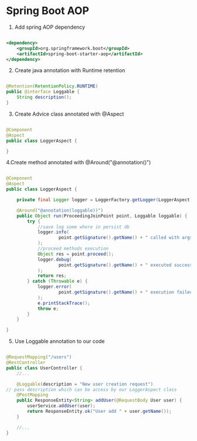 # Spring Boot AOP

1. Add spring AOP dependency

```xml

<dependency>
    <groupId>org.springframework.boot</groupId>
    <artifactId>spring-boot-starter-aop</artifactId>
</dependency>
```

2. Create java annotation with Runtime retention

```java

@Retention(RetentionPolicy.RUNTIME)
public @interface Loggable {
    String description();
}
```

3. Create Advice class annotated with @Aspect

```java

@Component
@Aspect
public class LoggerAspect {

}
```

4.Create method annotated with @Around("@annotation()")

```java

@Component
@Aspect
public class LoggerAspect {

    private final Logger logger = LoggerFactory.getLogger(LoggerAspect.class);

    @Around("@annotation(loggable))")
    public Object run(ProceedingJoinPoint point, Loggable loggable) {
        try {
            //save log some where in persist db
            logger.info(
                    point.getSignature().getName() + " called with args " + Arrays.stream(point.getArgs()).collect(Collectors.toList()) + ", Description = " + loggable.description()
            );
            //proceed methods execution
            Object res = point.proceed();
            logger.debug(
                    point.getSignature().getName() + " executed successfully : " + loggable.description()
            );
            return res;
        } catch (Throwable e) {
            logger.error(
                    point.getSignature().getName() + " execution failed : " + e.getMessage()
            );
            e.printStackTrace();
            throw e;
        }
    }

}
```

5. Use Loggable annotation to our code

```java

@RequestMapping("/users")
@RestController
public class UserController {
    //...

    @Loggable(description = "New user creation request")
// pass description which can be access by our LoggerAspect class
    @PostMapping
    public ResponseEntity<String> addUser(@RequestBody User user) {
        userService.addUser(user);
        return ResponseEntity.ok("User add " + user.getName());
    }

    //...
}

```